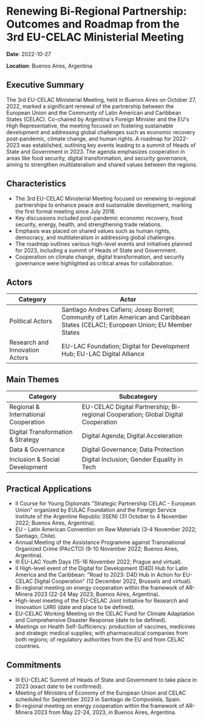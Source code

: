# Renewing Bi-Regional Partnership: Outcomes and Roadmap from the 3rd EU-CELAC Ministerial Meeting

**Date**: 2022-10-27

**Location**: Buenos Aires, Argentina

## Executive Summary

The 3rd EU-CELAC Ministerial Meeting, held in Buenos Aires on October 27, 2022, marked a significant renewal of the partnership between the European Union and the Community of Latin American and Caribbean States (CELAC). Co-chaired by Argentina's Foreign Minister and the EU's High Representative, the meeting focused on fostering sustainable development and addressing global challenges such as economic recovery post-pandemic, climate change, and human rights. A roadmap for 2022-2023 was established, outlining key events leading to a summit of Heads of State and Government in 2023. The agenda emphasizes cooperation in areas like food security, digital transformation, and security governance, aiming to strengthen multilateralism and shared values between the regions.

## Characteristics

- The 3rd EU-CELAC Ministerial Meeting focused on renewing bi-regional partnerships to enhance peace and sustainable development, marking the first formal meeting since July 2018.
- Key discussions included post-pandemic economic recovery, food security, energy, health, and strengthening trade relations.
- Emphasis was placed on shared values such as human rights, democracy, and multilateralism in addressing global challenges.
- The roadmap outlines various high-level events and initiatives planned for 2023, including a summit of Heads of State and Government.
- Cooperation on climate change, digital transformation, and security governance were highlighted as critical areas for collaboration.

## Actors

| Category | Actor |
| --- | --- |
| Political Actors | Santiago Andres Cafiero; Josep Borrell; Community of Latin American and Caribbean States (CELAC); European Union; EU Member States |
| Research and Innovation Actors | EU-LAC Foundation; Digital for Development Hub; EU-LAC Digital Alliance |

## Main Themes

| Category | Subcategory |
| --- | --- |
| Regional & International Cooperation | EU-CELAC Digital Partnership; Bi-regional Cooperation; Global Digital Cooperation |
| Digital Transformation & Strategy | Digital Agenda; Digital Acceleration |
| Data & Governance | Digital Governance; Data Protection |
| Inclusion & Social Development | Digital Inclusion; Gender Equality in Tech |

## Practical Applications

- II Course for Young Diplomats "Strategic Partnership CELAC - European Union" organized by EULAC Foundation and the Foreign Service Institute of the Argentine Republic (ISEN) (31 October to 4 November 2022; Buenos Aires, Argentina).
- EU - Latin American Convention on Raw Materials (3-4 November 2022; Santiago, Chile).
- Annual Meeting of the Assistance Programme against Transnational Organized Crime (PAcCTO) (9-10 November 2022; Buenos Aires, Argentina).
- III EU-LAC Youth Days (15-16 November 2022; Prague and virtual).
- II High-level event of the Digital for Development (D4D) Hub for Latin America and the Caribbean: "Road to 2023: D4D Hub in Action for EU-CELAC Digital Cooperation" (12 December 2022, Brussels and virtual).
- Bi-regional meeting on energy cooperation within the framework of AR-Minera 2023 (22-24 May 2023; Buenos Aires, Argentina).
- High-level meeting of the EU-CELAC Joint Initiative for Research and Innovation (JIRI) (date and place to be defined).
- EU-CELAC Working Meeting on the CELAC Fund for Climate Adaptation and Comprehensive Disaster Response (date to be defined).
- Meetings on Health Self-Sufficiency: production of vaccines, medicines and strategic medical supplies; with pharmaceutical companies from both regions; of regulatory authorities from the EU and from CELAC countries.

## Commitments

- III EU-CELAC Summit of Heads of State and Government to take place in 2023 (exact date to be confirmed).
- Meeting of Ministers of Economy of the European Union and CELAC scheduled for September 2023 in Santiago de Compostela, Spain.
- Bi-regional meeting on energy cooperation within the framework of AR-Minera 2023 from May 22-24, 2023, in Buenos Aires, Argentina.